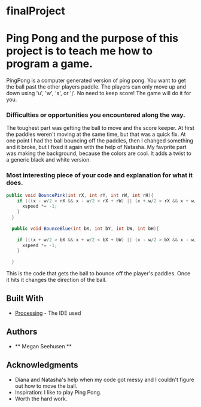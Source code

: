 # finalProject

# Ping Pong and the purpose of this project is to teach me how to program a game.

   PingPong is a computer generated version of ping pong. You want to get the ball past the other players paddle. The players can only move up and down using 'u', 'w', 's', or 'j'. No need to keep score! The game will do it for you. 

### Difficulties or opportunities you encountered along the way.

   The toughest part was getting the ball to move and the score keeper. At first the paddles weren't moving at the same time, but that was a quick fix. At one point I had the ball bouncing off the paddles, then I changed something and it broke, but I fixed it again with the help of Natasha. My favprite part was making the background, because the colors are cool. It adds a twist to a generic black and white version.

### Most interesting piece of your code and explanation for what it does.

```Java
public void BouncePink(int rX, int rY, int rW, int rH){
    if (((x - w/2 > rX && x - w/2 < rX + rW) || (x + w/2 > rX && x + w/2 < rX + rW)) && (y > rY && y < rY + rH)) {
      xspeed *= -1;
    }
  }
  
  public void BounceBlue(int bX, int bY, int bW, int bH){
    
    if (((x + w/2 > bX && x + w/2 < bX + bW) || (x - w/2 > bX && x - w/2 < bX + bW)) && (y > bY && y < bY + bH)) {
      xspeed *= -1;
    }
    
  }
```
This is the code that gets the ball to bounce off the player's paddles. Once it hits it changes the direction of the ball.

## Built With

* [Processing](https://processing.org/) - The IDE used

## Authors

* ** Megan Seehusen ** 

## Acknowledgments

* Diana and Natasha's help when my code got messy and I couldn't figure out how to move the ball. 
* Inspiration: I like to play Ping Pong.
* Worth the hard work.
